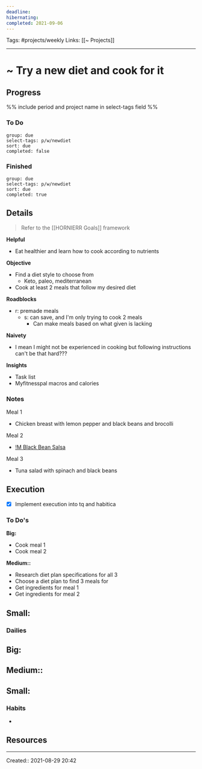 ```yaml
---
deadline:
hibernating:
completed: 2021-09-06 
---
```

Tags: #projects/weekly
Links: [[~ Projects]]
___
# ~ Try a new diet and cook for it
## Progress
%% include period and project name in select-tags field %%
### To Do
```tq
group: due
select-tags: p/w/newdiet
sort: due
completed: false

```
### Finished
```tq
group: due
select-tags: p/w/newdiet
sort: due
completed: true

```
## Details
> Refer to the [[HORNIERR Goals]] framework

**Helpful**
- Eat healthier and learn how to cook according to nutrients

**Objective**
- Find a diet style to choose from
	- Keto, paleo, mediterranean
- Cook at least 2 meals that follow my desired diet

**Roadblocks**
- r: premade meals
	- s: can save, and I'm only trying to cook 2 meals
		- Can make meals based on what given is lacking

**Naivety**
- I mean I might not be experienced in cooking but following instructions can't be that hard???

**Insights**
- Task list
- Myfitnesspal macros and calories
### Notes
Meal 1
-   Chicken breast with lemon pepper and black beans and brocolli

Meal 2
-   [!M Black Bean Salsa](app://obsidian.md/!M%20Black%20Bean%20Salsa)

Meal 3
-   Tuna salad with spinach and black beans
## Execution
- [x] Implement execution into tq and habitica
### To Do's
**Big:**
- Cook meal 1
- Cook meal 2

**Medium::**
- Research diet plan specifications for all 3
- Choose a diet plan to find 3 meals for
- Get ingredients for meal 1
- Get ingredients for meal 2

**Small:**
- 
### Dailies
**Big:**
- 

**Medium::**
- 

**Small:**
- 
### Habits
- 
## Resources

___
Created:: 2021-08-29 20:42
